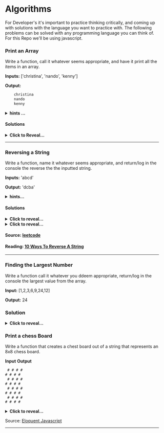 # Algorithms

For Developer's it's important to practice thinking critically, and coming up with solutions with the language you want to practice with. The following problems can be solved with any programming language you can think of. For this Repo we'll be using javascript. 

### Print an Array 
 Write a function, call it whatever seems appropriate, and have it print all the items in an array. 

**Inputs:** ['christina', 'nando', 'kenny']

**Output:**
```javascript
    christina
    nando
    kenny
```
<details>
 <summary><strong>hints ...</strong></summary>

* pseudocode!
* I need a function that iterates through my array one by one
* while iterating through the array it will be put into a string 
* it needs to be returned/logged into the console
</details>

#### Solutions 

<details>
    <summary><strong>Click to Reveal...</strong></summary>

```javascript
function printArr(param){
    var string = "";
    for(let i = 0; i < param.length; i++){
        console.log(string += `${param[i]} \n`);
    }
}
```
</details>

____

### Reversing a String
Write a function, name it whatever seems appropriate, and return/log in the console the reverse the the inputted string. 

**Inputs:** 'abcd'

**Output:** 'dcba'

<details>
    <summary><strong>hints...</strong></summary>

* pseudocode!
* so you know there's a new string being outputted. 
* you'll need a loop that will start at the end of the old string
* the loop should then iterate backwards simulatiously concatenating the letters into the new string 
</details>

#### Solutions

<details>
    <summary><strong>Click to reveal...</strong></summary>

```javascript
var reversedString = "";
function reverse(param){
    for(let i = (param.length - 1); i>=0; i--){
        reversedString += param[i]; 
        console.log(reversedString)
    }
}
```
</details>
 
<details>
    <summary><strong>Click to reveal...</strong></summary>

```javascript
function reverse(param) {
    const reverse = [];
    for (let i = (param.length - 1); i >= 0; i -= 1) {
        reverse.push(param[i]);
    }
    console.log(reverse.join(''))
}
```
</details>

#### Source: [leetcode](https://leetcode.com/problems/reverse-string/)
#### Reading: [10 Ways To Reverse A String](http://eddmann.com/posts/ten-ways-to-reverse-a-string-in-javascript/)
____

### Finding the Largest Number 
Write a function call it whatever you ddeem appropriate, return/log in the console the largest value from the array. 

**Input:** [1,2,3,6,9,24,12]

**Output:** 24

### Solution

<details>
<summary><strong>Click to reveal...</strong></summary>

```javascript
function largest(){
    let num = num[0]
    num.forEach((d) => {
        if( d > largest ) { largest = d }
    })
    return largest
}
```
</details>

### Print a chess Board 

Write a function that creates a chest board out of a string that represents an 8x8 chess board. 

**Input** 
**Output**
```javascript
 # # # #
# # # # 
 # # # #
# # # # 
 # # # #
# # # # 
 # # # #
# # # # 
```

<details>
<summary><strong>Click to reveal...</strong></summary>

```javascript
function chessBoard(){
    let size = 8;
    let board = "";

    for (let y = 0; y < size; y++) {
        for (let x = 0; x < size; x++) {
            if ((x + y) % 2 == 0) {
                board += " ";
            } else {
                board += "#";
            }
        }
    board += "\n";
    }
    console.log(board);
}
```
</details>

<span>Source:</span> [Eloquent Javascript](http://eloquentjavascript.net/code/#2.3)

____